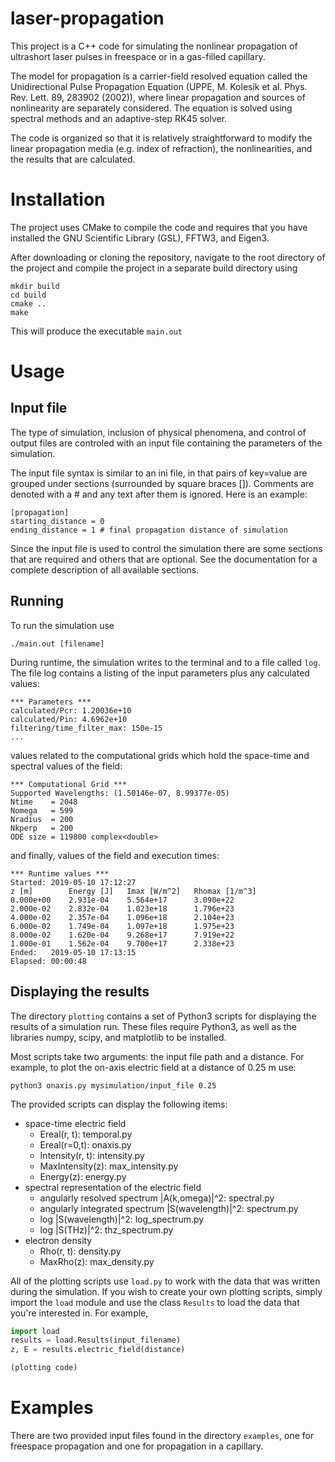 # laser-propagation
This project is a C++ code for simulating the nonlinear propagation of ultrashort laser pulses in freespace or in a gas-filled capillary.

The model for propagation is a carrier-field resolved equation called the Unidirectional Pulse Propagation Equation (UPPE, M. Kolesik et al. Phys. Rev. Lett. 89, 283902 (2002)), where linear propagation and sources of nonlinearity are separately considered. The equation is solved using spectral methods and an adaptive-step RK45 solver.

The code is organized so that it is relatively straightforward to modify the linear propagation media (e.g. index of refraction), the nonlinearities, and the results that are calculated.

# Installation
The project uses CMake to compile the code and requires that you have installed the GNU Scientific Library (GSL), FFTW3, and Eigen3.

After downloading or cloning the repository, navigate to the root directory of the project and compile the project in a separate build directory using
```shell
mkdir build
cd build
cmake ..
make
```
This will produce the executable `main.out`

# Usage
## Input file
The type of simulation, inclusion of physical phenomena, and control of output files are controled with an input file containing the parameters of the simulation.

The input file syntax is similar to an ini file, in that pairs of key=value are grouped under sections (surrounded by square braces \[\]). Comments are denoted with a # and any text after them is ignored. Here is an example:
```shell
[propagation]
starting_distance = 0
ending_distance = 1 # final propagation distance of simulation
```

Since the input file is used to control the simulation there are some sections that are required and others that are optional. See the documentation for a complete description of all available sections.

## Running
 To run the simulation use
```shell
./main.out [filename]
```
During runtime, the simulation writes to the terminal and to a file called `log`. The file log contains a listing of the input parameters plus any calculated values:
```shell
*** Parameters ***
calculated/Pcr: 1.20036e+10
calculated/Pin: 4.6962e+10
filtering/time_filter_max: 150e-15
...
```

values related to the computational grids which hold the space-time and spectral values of the field:
```shell
*** Computational Grid ***
Supported Wavelengths: (1.50146e-07, 8.99377e-05)
Ntime    = 2048
Nomega   = 599
Nradius  = 200
Nkperp   = 200
ODE size = 119800 complex<double>
```

and finally, values of the field and execution times:
```shell
*** Runtime values ***
Started: 2019-05-10 17:12:27
z [m]        Energy [J]   Imax [W/m^2]   Rhomax [1/m^3]
0.000e+00    2.931e-04    5.564e+17      3.090e+22
2.000e-02    2.832e-04    1.023e+18      1.796e+23
4.000e-02    2.357e-04    1.096e+18      2.104e+23
6.000e-02    1.749e-04    1.097e+18      1.975e+23
8.000e-02    1.620e-04    9.268e+17      7.919e+22
1.000e-01    1.562e-04    9.700e+17      2.338e+23
Ended:   2019-05-10 17:13:15
Elapsed: 00:00:48
```

## Displaying the results
The directory `plotting` contains a set of Python3 scripts for displaying the results of a simulation run. These files require Python3, as well as the libraries numpy, scipy, and matplotlib to be installed.

Most scripts take two arguments: the input file path and a distance. For example, to plot the on-axis electric field at a distance of 0.25 m use:
```shell
python3 onaxis.py mysimulation/input_file 0.25
```

The provided scripts can display the following items: 
- space-time electric field
  - Ereal(r, t): temporal.py
  - Ereal(r=0,t): onaxis.py
  - Intensity(r, t): intensity.py
  - MaxIntensity(z): max_intensity.py
  - Energy(z): energy.py
- spectral representation of the electric field
  - angularly resolved spectrum |A(k,omega)|^2: spectral.py
  - angularly integrated spectrum |S(wavelength)|^2: spectrum.py
  - log |S(wavelength)|^2: log_spectrum.py
  - log |S(THz)|^2: thz_spectrum.py
- electron density
  - Rho(r, t): density.py
  - MaxRho(z): max_density.py


All of the plotting scripts use `load.py` to work with the data that was written during the simulation. If you wish to create your own plotting scripts, simply import the `load` module and use the class `Results` to load the data that you're interested in. For example,
```python
import load
results = load.Results(input_filename)
z, E = results.electric_field(distance)

(plotting code)
```
# Examples
There are two provided input files found in the directory `examples`, one for freespace propagation and one for propagation in a capillary.
